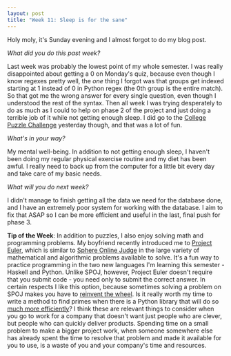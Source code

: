 ```yaml
---
layout: post
title: "Week 11: Sleep is for the sane"
---
```


Holy moly, it's Sunday evening and I almost forgot to do my blog post.

*What did you do this past week?*

Last week was probably the lowest point of my whole semester. I was really disappointed about getting a 0 on Monday's quiz, because even though I know regexes pretty well, the *one* thing I forgot was that groups get indexed starting at 1 instead of 0 in Python regex (the 0th group is the entire match). So that got me the wrong answer for every single question, even though I understood the rest of the syntax. Then all week I was trying desperately to do as much as I could to help on phase 2 of the project and just doing a terrible job of it while not getting enough sleep. I did go to the [College Puzzle Challenge](https://www.collegepuzzlechallenge.com/) yesterday though, and that was a lot of fun.

*What's in your way?*

My mental well-being. In addition to not getting enough sleep, I haven't been doing my regular physical exercise routine and my diet has been awful. I really need to back up from the computer for a little bit every day and take care of my basic needs.

*What will you do next week?*

I didn't manage to finish getting all the data we need for the database done, and I have an extremely poor system for working with the database. I aim to fix that ASAP so I can be more efficient and useful in the last, final push for phase 3.

**Tip of the Week**: In addition to puzzles, I also enjoy solving math and programming problems. My boyfriend recently introduced me to [Project Euler](https://projecteuler.net/), which is similar to [Sphere Online Judge](http://www.spoj.com/) in the large variety of mathematical and algorithmic problems available to solve. It's a fun way to practice programming in the two new languages I'm learning this semester - Haskell and Python. Unlike SPOJ, however, Project Euler doesn't require that you submit code - you need only to submit the correct answer. In certain respects I like this option, because sometimes solving a problem on SPOJ makes you have to [reinvent the wheel](http://programmers.stackexchange.com/a/29524). Is it really worth my time to write a method to find primes when there is a Python library that will do so [much more efficiently](https://code.google.com/archive/p/gmpy/)? I think these are relevant things to consider when you go to work for a company that doesn't want just people who are clever, but people who can quickly deliver products. Spending time on a small problem to make a bigger project work, when someone somewhere else has already spent the time to resolve that problem and made it available for you to use, is a waste of you and your company's time and resources.